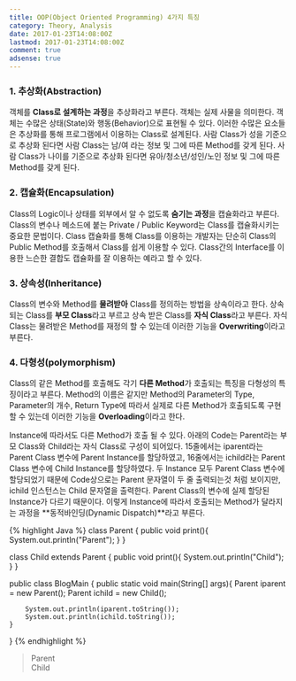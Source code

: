 ```yaml
---
title: OOP(Object Oriented Programming) 4가지 특징
category: Theory, Analysis
date: 2017-01-23T14:08:00Z
lastmod: 2017-01-23T14:08:00Z
comment: true
adsense: true
---
```


### 1. 추상화(Abstraction)

객체를 **Class로 설계하는 과정**을 추상화라고 부른다. 객체는 실제 사물을 의미한다. 객체는 수많은 상태(State)와 행동(Behavior)으로 표현될 수 있다. 이러한 수많은 요소들은 추상화를 통해 프로그램에서 이용하는 Class로 설계된다. 사람 Class가 성을 기준으로 추상화 된다면 사람 Class는 남/여 라는 정보 및 그에 따른 Method를 갖게 된다. 사람 Class가 나이를 기준으로 추상화 된다면 유아/청소년/성인/노인 정보 및 그에 따른 Method를 갖게 된다.

### 2. 캡슐화(Encapsulation)

Class의 Logic이나 상태를 외부에서 알 수 없도록 **숨기는 과정**을 캡슐화라고 부른다. Class의 변수나 메소드에 붙는 Private / Public Keyword는 Class를 캡슐화시키는 중요한 문법이다. Class 캡슐화를 통해 Class를 이용하는 개발자는 단순히 Class의 Public Method를 호출해서 Class를 쉽게 이용할 수 있다. Class간의 Interface를 이용한 느슨한 결합도 캡슐화를 잘 이용하는 예라고 할 수 있다.

### 3. 상속성(Inheritance)

Class의 변수와 Method를 **물려받아** Class를 정의하는 방법을 상속이라고 한다. 상속 되는 Class를 **부모 Class**라고 부르고 상속 받은 Class를 **자식 Class**라고 부른다. 자식 Class는 물려받은 Method를 재정의 할 수 있는데 이러한 기능을  **Overwriting**이라고 부른다.

### 4. 다형성(polymorphism)

Class의 같은 Method를 호출해도 각기 **다른 Method**가 호출되는 특징을 다형성의 특징이라고 부른다. Method의 이름은 같지만 Method의 Parameter의 Type, Parameter의 개수, Return Type에 따라서 실제로 다른 Method가 호출되도록 구현할 수 있는데 이러한 기능을 **Overloading**이라고 한다.

Instance에 따라서도 다른 Method가 호출 될 수 있다. 아래의 Code는 Parent라는 부모 Class와 Child라는 자식 Class로 구성이 되어있다. 15줄에서는 iparent라는 Parent Class 변수에 Parent Instance를 할당하였고, 16줄에서는 ichild라는 Parent Class 변수에 Child Instance를 할당하였다. 두 Instance 모두 Parent Class 변수에 할당되었기 때문에 Code상으로는 Parent 문자열이 두 줄 출력되는것 처럼 보이지만, ichild 인스턴스는 Child 문자열을 출력한다. Parent Class의 변수에 실제 할당된 Instance가 다르기 때문이다. 이렇게 Instance에 따라서 호출되는 Method가 달라지는 과정을 **동적바인딩(Dynamic Dispatch)**라고 부른다.

{% highlight Java %}
class Parent {
    public void print(){
        System.out.println("Parent");
    }
}

class Child extends Parent {
    public void print(){
        System.out.println("Child");
    }
}

public class BlogMain {
    public static void main(String[] args){
        Parent iparent = new Parent();
        Parent ichild = new Child();

        System.out.println(iparent.toString());
        System.out.println(ichild.toString());
    }
}
{% endhighlight %}

> Parent <br>
> Child
